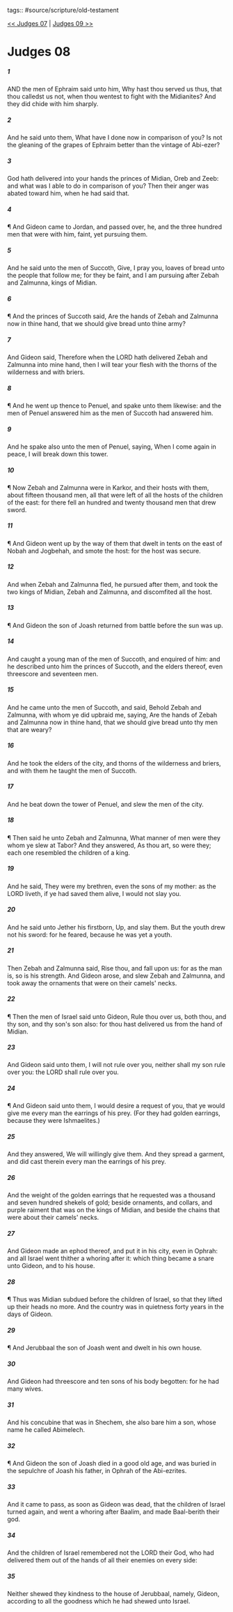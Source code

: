tags:: #source/scripture/old-testament

[<< Judges 07](source/scripture/old-testament/07_Judges/Judges_07.md) | [Judges 09 >>](source/scripture/old-testament/07_Judges/Judges_09.md)

# Judges 08

##### 1

AND the men of Ephraim said unto him, Why hast thou served us thus, that thou calledst us not, when thou wentest to fight with the Midianites? And they did chide with him sharply.

##### 2

And he said unto them, What have I done now in comparison of you? Is not the gleaning of the grapes of Ephraim better than the vintage of Abi-ezer?

##### 3

God hath delivered into your hands the princes of Midian, Oreb and Zeeb: and what was I able to do in comparison of you? Then their anger was abated toward him, when he had said that.

##### 4

¶ And Gideon came to Jordan, and passed over, he, and the three hundred men that were with him, faint, yet pursuing them.

##### 5

And he said unto the men of Succoth, Give, I pray you, loaves of bread unto the people that follow me; for they be faint, and I am pursuing after Zebah and Zalmunna, kings of Midian.

##### 6

¶ And the princes of Succoth said, Are the hands of Zebah and Zalmunna now in thine hand, that we should give bread unto thine army?

##### 7

And Gideon said, Therefore when the LORD hath delivered Zebah and Zalmunna into mine hand, then I will tear your flesh with the thorns of the wilderness and with briers.

##### 8

¶ And he went up thence to Penuel, and spake unto them likewise: and the men of Penuel answered him as the men of Succoth had answered him.

##### 9

And he spake also unto the men of Penuel, saying, When I come again in peace, I will break down this tower.

##### 10

¶ Now Zebah and Zalmunna were in Karkor, and their hosts with them, about fifteen thousand men, all that were left of all the hosts of the children of the east: for there fell an hundred and twenty thousand men that drew sword.

##### 11

¶ And Gideon went up by the way of them that dwelt in tents on the east of Nobah and Jogbehah, and smote the host: for the host was secure.

##### 12

And when Zebah and Zalmunna fled, he pursued after them, and took the two kings of Midian, Zebah and Zalmunna, and discomfited all the host.

##### 13

¶ And Gideon the son of Joash returned from battle before the sun was up.

##### 14

And caught a young man of the men of Succoth, and enquired of him: and he described unto him the princes of Succoth, and the elders thereof, even threescore and seventeen men.

##### 15

And he came unto the men of Succoth, and said, Behold Zebah and Zalmunna, with whom ye did upbraid me, saying, Are the hands of Zebah and Zalmunna now in thine hand, that we should give bread unto thy men that are weary?

##### 16

And he took the elders of the city, and thorns of the wilderness and briers, and with them he taught the men of Succoth.

##### 17

And he beat down the tower of Penuel, and slew the men of the city.

##### 18

¶ Then said he unto Zebah and Zalmunna, What manner of men were they whom ye slew at Tabor? And they answered, As thou art, so were they; each one resembled the children of a king.

##### 19

And he said, They were my brethren, even the sons of my mother: as the LORD liveth, if ye had saved them alive, I would not slay you.

##### 20

And he said unto Jether his firstborn, Up, and slay them. But the youth drew not his sword: for he feared, because he was yet a youth.

##### 21

Then Zebah and Zalmunna said, Rise thou, and fall upon us: for as the man is, so is his strength. And Gideon arose, and slew Zebah and Zalmunna, and took away the ornaments that were on their camels' necks.

##### 22

¶ Then the men of Israel said unto Gideon, Rule thou over us, both thou, and thy son, and thy son's son also: for thou hast delivered us from the hand of Midian.

##### 23

And Gideon said unto them, I will not rule over you, neither shall my son rule over you: the LORD shall rule over you.

##### 24

¶ And Gideon said unto them, I would desire a request of you, that ye would give me every man the earrings of his prey. (For they had golden earrings, because they were Ishmaelites.)

##### 25

And they answered, We will willingly give them. And they spread a garment, and did cast therein every man the earrings of his prey.

##### 26

And the weight of the golden earrings that he requested was a thousand and seven hundred shekels of gold; beside ornaments, and collars, and purple raiment that was on the kings of Midian, and beside the chains that were about their camels' necks.

##### 27

And Gideon made an ephod thereof, and put it in his city, even in Ophrah: and all Israel went thither a whoring after it: which thing became a snare unto Gideon, and to his house.

##### 28

¶ Thus was Midian subdued before the children of Israel, so that they lifted up their heads no more. And the country was in quietness forty years in the days of Gideon.

##### 29

¶ And Jerubbaal the son of Joash went and dwelt in his own house.

##### 30

And Gideon had threescore and ten sons of his body begotten: for he had many wives.

##### 31

And his concubine that was in Shechem, she also bare him a son, whose name he called Abimelech.

##### 32

¶ And Gideon the son of Joash died in a good old age, and was buried in the sepulchre of Joash his father, in Ophrah of the Abi-ezrites.

##### 33

And it came to pass, as soon as Gideon was dead, that the children of Israel turned again, and went a whoring after Baalim, and made Baal-berith their god.

##### 34

And the children of Israel remembered not the LORD their God, who had delivered them out of the hands of all their enemies on every side:

##### 35

Neither shewed they kindness to the house of Jerubbaal, namely, Gideon, according to all the goodness which he had shewed unto Israel.
